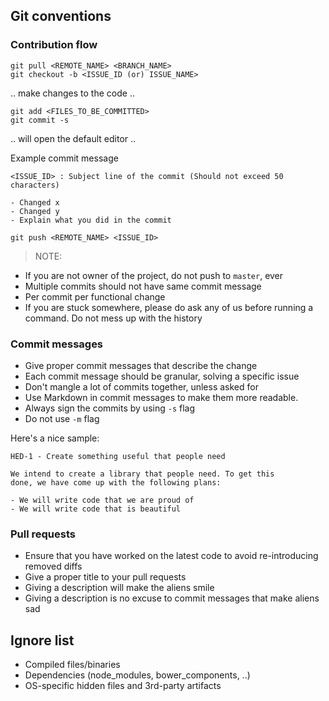 ## Git conventions

### Contribution flow

```
git pull <REMOTE_NAME> <BRANCH_NAME>
git checkout -b <ISSUE_ID (or) ISSUE_NAME>
```

.. make changes to the code ..

```
git add <FILES_TO_BE_COMMITTED>
git commit -s
```

.. will open the default editor ..

Example commit message

```
<ISSUE_ID> : Subject line of the commit (Should not exceed 50 characters)

- Changed x
- Changed y
- Explain what you did in the commit

```

```
git push <REMOTE_NAME> <ISSUE_ID>
```

> NOTE:
- If you are not owner of the project, do not push to `master`, ever
- Multiple commits should not have same commit message
- Per commit per functional change
- If you are stuck somewhere, please do ask any of us before running a command. Do not mess up with the history

### Commit messages

- Give proper commit messages that describe the change
- Each commit message should be granular, solving a specific issue
- Don't mangle a lot of commits together, unless asked for
- Use Markdown in commit messages to make them more readable.
- Always sign the commits by using `-s` flag
- Do not use `-m` flag

Here's a nice sample:

```
HED-1 - Create something useful that people need

We intend to create a library that people need. To get this
done, we have come up with the following plans:

- We will write code that we are proud of
- We will write code that is beautiful
```

### Pull requests

- Ensure that you have worked on the latest code to avoid re-introducing removed diffs
- Give a proper title to your pull requests
- Giving a description will make the aliens smile
- Giving a description is no excuse to commit messages that make aliens sad

## Ignore list
- Compiled files/binaries
- Dependencies (node_modules, bower_components, ..)
- OS-specific hidden files and 3rd-party artifacts
